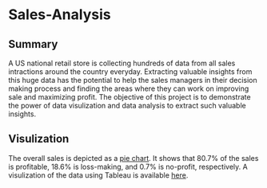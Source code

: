 # Sales-Analysis
## Summary
A US national retail store is collecting hundreds of data from all sales intractions around the country everyday. Extracting valuable insights from this huge data has the potential to help the sales managers in their decision making process and finding the areas where they can work on improving sale and maximizing profit. The objective of this project is to demonstrate the power of data visulization and data analysis to extract such valuable insights.

## Visulization
The overall sales is depicted as a [pie chart](https://github.com/Ladan-n/Sales-Analysis/blob/main/Bargraph_of_Profit_for_States.png). It shows that 80.7% of the sales is profitable, 18.6% is loss-making, and 0.7% is no-profit, respectively.
A visulization of the data using Tableau is available [here](https://public.tableau.com/app/profile/ladan.naimi/viz/Salesvis_16382520368160/Dashboard1#3).
